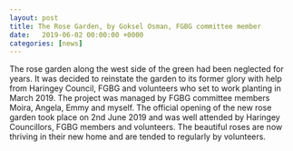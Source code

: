 ```yaml
---
layout: post
title: The Rose Garden, by Goksel Osman, FGBG committee member 
date:   2019-06-02 00:00:00 +0000
categories: [news]
---
```

The rose garden along the west side of the green had been neglected for years. 
It was decided to reinstate the garden to its former glory with help from Haringey Council, FGBG and volunteers who set to work planting in March 2019. 
The project was managed by FGBG committee members Moira, Angela, Emmy and myself. 
The official opening of the new rose garden took place on 2nd June 2019 and was well attended by Haringey Councillors, FGBG members and volunteers.
The beautiful roses are now thriving in their new home and are tended to regularly by volunteers.

